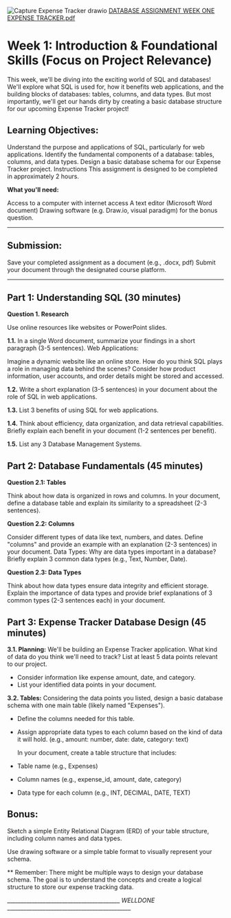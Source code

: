 ![Capture Expense Tracker  drawio](https://github.com/Powerlearnproject/week-1-assignment-kartinisky1/assets/171802907/c222c575-df1b-46fb-be76-5bfc0f74e31a)
[DATABASE ASSIGNMENT WEEK ONE EXPENSE TRACKER.pdf](https://github.com/user-attachments/files/16090205/DATABASE.ASSIGNMENT.WEEK.ONE.EXPENSE.TRACKER.pdf)
# Week 1: Introduction & Foundational Skills (Focus on Project Relevance)

This week, we'll be diving into the exciting world of SQL and databases! We'll explore what SQL is used for, how it benefits web applications, and the building blocks of databases: tables, columns, and data types. But most importantly, we'll get our hands dirty by creating a basic database structure for our upcoming Expense Tracker project!

## Learning Objectives:
Understand the purpose and applications of SQL, particularly for web applications.
Identify the fundamental components of a database: tables, columns, and data types.
Design a basic database schema for our Expense Tracker project.
Instructions
This assignment is designed to be completed in approximately 2 hours.

**What you'll need:**

Access to a computer with internet access
A text editor (Microsoft Word document)
Drawing software (e.g. Draw.io, visual paradigm) for the bonus question.

_________________________________________________________________________________________________________________________
## Submission:

Save your completed assignment as a document (e.g., .docx, pdf)
Submit your document through the designated course platform.
_________________________________________________________________________________________________________________________

## Part 1: Understanding SQL (30 minutes)

**Question 1. Research**

Use online resources like websites or PowerPoint slides.

**1.1.** In a single Word document, summarize your findings in a short paragraph (3-5 sentences).
Web Applications:  

Imagine a dynamic website like an online store. How do you think SQL plays a role in managing data behind the scenes? Consider how product information, user accounts, and order details might be stored and accessed.

**1.2.** Write a short explanation (3-5 sentences) in your document about the role of SQL in web applications.

**1.3.** List 3 benefits of using SQL for web applications.

**1.4.** Think about efficiency, data organization, and data retrieval capabilities. Briefly explain each benefit in your document (1-2 sentences per benefit).

**1.5.** List any 3 Database Management Systems. 

## Part 2: Database Fundamentals (45 minutes)

**Question 2.1: Tables**

Think about how data is organized in rows and columns.
In your document, define a database table and explain its similarity to a spreadsheet (2-3 sentences).

**Question 2.2: Columns**

Consider different types of data like text, numbers, and dates.
Define "columns" and provide an example with an explanation (2-3 sentences) in your document.
Data Types: Why are data types important in a database? Briefly explain 3 common data types (e.g., Text, Number, Date).

**Question 2.3: Data Types**

Think about how data types ensure data integrity and efficient storage.
Explain the importance of data types and provide brief explanations of 3 common types (2-3 sentences each) in your document.

## Part 3: Expense Tracker Database Design (45 minutes)

**3.1. Planning:** 
We'll be building an Expense Tracker application. What kind of data do you think we'll need to track? List at least 5 data points relevant to our project.

* Consider information like expense amount, date, and category.
* List your identified data points in your document.

**3.2. Tables:** 
Considering the data points you listed, design a basic database schema with one main table (likely named "Expenses").

* Define the columns needed for this table.
* Assign appropriate data types to each column based on the kind of data it will hold. (e.g., amount: number, date: date, category: text)
  
  In your document, create a table structure that includes:
* Table name (e.g., Expenses)
* Column names (e.g., expense_id, amount, date, category)
* Data type for each column (e.g., INT, DECIMAL, DATE, TEXT)

## Bonus:  

Sketch a simple Entity Relational Diagram (ERD) of your table structure, including column names and data types.

Use drawing software or a simple table format to visually represent your schema.

** Remember: There might be multiple ways to design your database schema. The goal is to understand the concepts and create a logical structure to store our expense tracking data.

  _________________________________________ _WELLDONE_ _____________________________________________
